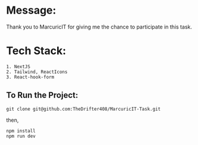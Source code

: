 # Message:
Thank you to MarcuricIT for giving me the chance to participate in this task.

# Tech Stack:
    1. NextJS
    2. Tailwind, ReactIcons
    3. React-hook-form

## To Run the Project:

```
git clone git@github.com:TheDrifter408/MarcuricIT-Task.git
```
then,
```
npm install
npm run dev
```